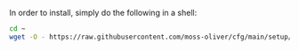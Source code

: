 In order to install, simply do the following in a shell:

```bash
cd ~
wget -O - https://raw.githubusercontent.com/moss-oliver/cfg/main/setup/download.sh | sudo bash
```
